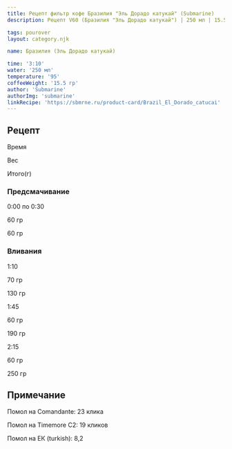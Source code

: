 ```yaml
---
title: Рецепт фильтр кофе Бразилия "Эль Дорадо катукай" (Submarine)
description: Рецепт V60 (Бразилия "Эль Дорадо катукай") | 250 мл | 15.5 г

tags: pourover
layout: category.njk

name: Бразилия (Эль Дорадо катукай)

time: '3:10'
water: '250 мл'
temperature: '95'
coffeeWeight: '15.5 гр'
author: 'Submarine'
authorImg: 'submarine'
linkRecipe: 'https://sbmrne.ru/product-card/Brazil_El_Dorado_catucai'
---
```


## Рецепт


<div class="time-line">

Время

Вес

Итого(г)

</div>

### Предсмачивание

<div class="time-line">

0:00 по 0:30

60 гр

60 гр

</div>


### Вливания

<div class="time-line">

1:10

70 гр

130 гр

</div>

<div class="time-line">

1:45

60 гр

190 гр

</div>

<div class="time-line">

2:15

60 гр

250 гр

</div>


<div class="info-warm">

## Примечание

Помол на Comandante: 23 клика

Помол на Timemore C2: 19 кликов

Помол на ЕК (turkish): 8,2
</div>


